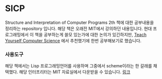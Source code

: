 # SICP
Structure and Interpretation of Computer Programs 2th 책에 대한 공부내용을 정리하는 repository 입니다. 해당 책은 오래전 MIT에서 강의하던 내용입니다. 현대 프로그래밍에서 이 책을 공부하는게 쓸모 있는가에 대한 논의가 있긴하지만, [Teach Yourself Computer Science](https://teachyourselfcs.com/) 에서 추천했기에 한번 공부해보기로 했습니다.  


### 사용도구
해당 책에서는 Lisp 프로그래밍언어를 사용하며 그중에서 scheme이라는 한 갈래를 채택했다. 해당 인터프리터는 MIT 자료실에서 다운받을 수 있습니다. [링크](http://www.gnu.org/software/mit-scheme/)